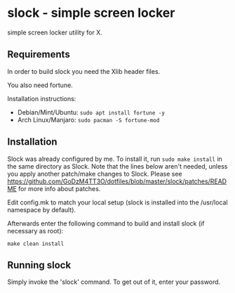 slock - simple screen locker
============================
simple screen locker utility for X. 


Requirements
------------
In order to build slock you need the Xlib header files.

You also need fortune.

Installation instructions:

- Debian/Mint/Ubuntu: `sudo apt install fortune -y`
- Arch Linux/Manjaro: `sudo pacman -S fortune-mod`


Installation
------------
Slock was already configured by me. To install it, run `sudo make install` in the same directory as Slock. Note that the 
lines below aren't needed, unless you apply another patch/make changes to Slock. 
Please see https://github.com/GoDzM4TT3O/dotfiles/blob/master/slock/patches/README for more info about patches.

Edit config.mk to match your local setup (slock is installed into
the /usr/local namespace by default).

Afterwards enter the following command to build and install slock
(if necessary as root):

    make clean install


Running slock
-------------
Simply invoke the 'slock' command. To get out of it, enter your password.
